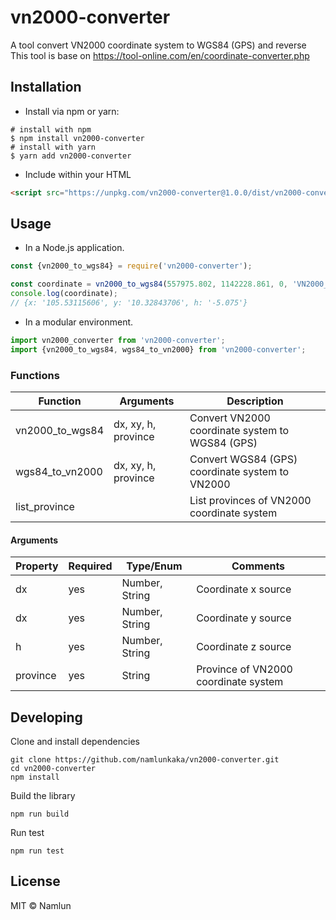 # vn2000-converter
A tool convert VN2000 coordinate system to WGS84 (GPS) and reverse  
This tool is base on https://tool-online.com/en/coordinate-converter.php

## Installation
- Install via npm or yarn:
```shell script
# install with npm
$ npm install vn2000-converter
# install with yarn
$ yarn add vn2000-converter
```

- Include within your HTML
```html
<script src="https://unpkg.com/vn2000-converter@1.0.0/dist/vn2000-converter.min.js"></script>
```

## Usage
- In a Node.js application.
```javascript
const {vn2000_to_wgs84} = require('vn2000-converter');

const coordinate = vn2000_to_wgs84(557975.802, 1142228.861, 0, 'VN2000_DONG_THAP');
console.log(coordinate);
// {x: '105.53115606', y: '10.32843706', h: '-5.075'}
```

- In a modular environment.
```javascript
import vn2000_converter from 'vn2000-converter';
import {vn2000_to_wgs84, wgs84_to_vn2000} from 'vn2000-converter';
```

### Functions

Function            | Arguments             | Description   
--------            | ---------             | -------
vn2000_to_wgs84     | dx, xy, h, province   | Convert VN2000 coordinate system to WGS84 (GPS)      
wgs84_to_vn2000     | dx, xy, h, province   |Convert WGS84 (GPS) coordinate system to VN2000 
list_province       |                       |List provinces of VN2000 coordinate system  

#### Arguments

Property            | Required    | Type/Enum      | Comments
--------            | ---------  | ---------------| --------
dx                  | yes       | Number, String    | Coordinate x source
dx                  | yes       | Number, String    | Coordinate y source
h                   | yes       | Number, String    | Coordinate z source
province            | yes       | String            | Province of VN2000 coordinate system


## Developing

Clone and install dependencies
```
git clone https://github.com/namlunkaka/vn2000-converter.git
cd vn2000-converter
npm install
```

Build the library
```
npm run build
```

Run test
```
npm run test
```

## License
MIT © Namlun
